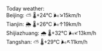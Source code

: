 Today weather:  
Beijing: ⛅️  🌡️+24°C 🌬️↘15km/h  
Tianjin: 🌦   🌡️+26°C 🌬️↑19km/h  
Shijiazhuang: 🌧   🌡️+32°C 🌬️↙13km/h  
Tangshan: ⛅️  🌡️+29°C 🌬️↖11km/h  
